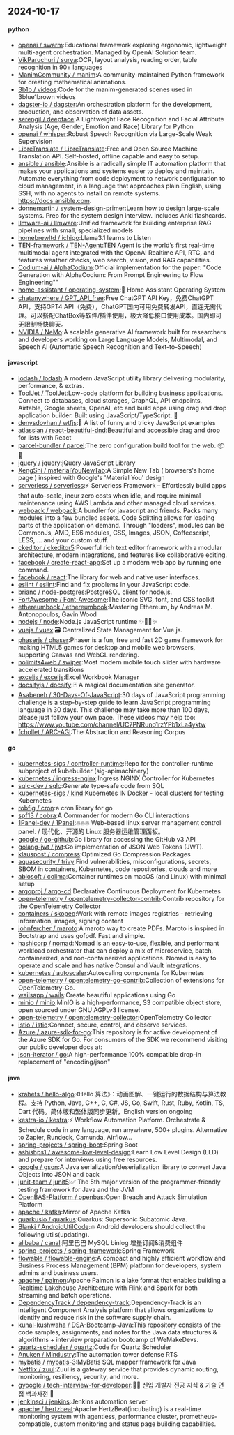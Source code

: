 ## 2024-10-17

#### python
* [openai / swarm](https://github.com/openai/swarm):Educational framework exploring ergonomic, lightweight multi-agent orchestration. Managed by OpenAI Solution team.
* [VikParuchuri / surya](https://github.com/VikParuchuri/surya):OCR, layout analysis, reading order, table recognition in 90+ languages
* [ManimCommunity / manim](https://github.com/ManimCommunity/manim):A community-maintained Python framework for creating mathematical animations.
* [3b1b / videos](https://github.com/3b1b/videos):Code for the manim-generated scenes used in 3blue1brown videos
* [dagster-io / dagster](https://github.com/dagster-io/dagster):An orchestration platform for the development, production, and observation of data assets.
* [serengil / deepface](https://github.com/serengil/deepface):A Lightweight Face Recognition and Facial Attribute Analysis (Age, Gender, Emotion and Race) Library for Python
* [openai / whisper](https://github.com/openai/whisper):Robust Speech Recognition via Large-Scale Weak Supervision
* [LibreTranslate / LibreTranslate](https://github.com/LibreTranslate/LibreTranslate):Free and Open Source Machine Translation API. Self-hosted, offline capable and easy to setup.
* [ansible / ansible](https://github.com/ansible/ansible):Ansible is a radically simple IT automation platform that makes your applications and systems easier to deploy and maintain. Automate everything from code deployment to network configuration to cloud management, in a language that approaches plain English, using SSH, with no agents to install on remote systems. https://docs.ansible.com.
* [donnemartin / system-design-primer](https://github.com/donnemartin/system-design-primer):Learn how to design large-scale systems. Prep for the system design interview. Includes Anki flashcards.
* [llmware-ai / llmware](https://github.com/llmware-ai/llmware):Unified framework for building enterprise RAG pipelines with small, specialized models
* [homebrewltd / ichigo](https://github.com/homebrewltd/ichigo):Llama3.1 learns to Listen
* [TEN-framework / TEN-Agent](https://github.com/TEN-framework/TEN-Agent):TEN Agent is the world’s first real-time multimodal agent integrated with the OpenAI Realtime API, RTC, and features weather checks, web search, vision, and RAG capabilities.
* [Codium-ai / AlphaCodium](https://github.com/Codium-ai/AlphaCodium):Official implementation for the paper: "Code Generation with AlphaCodium: From Prompt Engineering to Flow Engineering""
* [home-assistant / operating-system](https://github.com/home-assistant/operating-system):🔰 Home Assistant Operating System
* [chatanywhere / GPT_API_free](https://github.com/chatanywhere/GPT_API_free):Free ChatGPT API Key，免费ChatGPT API，支持GPT4 API（免费），ChatGPT国内可用免费转发API，直连无需代理。可以搭配ChatBox等软件/插件使用，极大降低接口使用成本。国内即可无限制畅快聊天。
* [NVIDIA / NeMo](https://github.com/NVIDIA/NeMo):A scalable generative AI framework built for researchers and developers working on Large Language Models, Multimodal, and Speech AI (Automatic Speech Recognition and Text-to-Speech)

#### javascript
* [lodash / lodash](https://github.com/lodash/lodash):A modern JavaScript utility library delivering modularity, performance, & extras.
* [ToolJet / ToolJet](https://github.com/ToolJet/ToolJet):Low-code platform for building business applications. Connect to databases, cloud storages, GraphQL, API endpoints, Airtable, Google sheets, OpenAI, etc and build apps using drag and drop application builder. Built using JavaScript/TypeScript. 🚀
* [denysdovhan / wtfjs](https://github.com/denysdovhan/wtfjs):🤪 A list of funny and tricky JavaScript examples
* [atlassian / react-beautiful-dnd](https://github.com/atlassian/react-beautiful-dnd):Beautiful and accessible drag and drop for lists with React
* [parcel-bundler / parcel](https://github.com/parcel-bundler/parcel):The zero configuration build tool for the web. 📦🚀
* [jquery / jquery](https://github.com/jquery/jquery):jQuery JavaScript Library
* [XengShi / materialYouNewTab](https://github.com/XengShi/materialYouNewTab):A Simple New Tab ( browsers's home page ) inspired with Google's 'Material You' design
* [serverless / serverless](https://github.com/serverless/serverless):⚡ Serverless Framework – Effortlessly build apps that auto-scale, incur zero costs when idle, and require minimal maintenance using AWS Lambda and other managed cloud services.
* [webpack / webpack](https://github.com/webpack/webpack):A bundler for javascript and friends. Packs many modules into a few bundled assets. Code Splitting allows for loading parts of the application on demand. Through "loaders", modules can be CommonJs, AMD, ES6 modules, CSS, Images, JSON, Coffeescript, LESS, ... and your custom stuff.
* [ckeditor / ckeditor5](https://github.com/ckeditor/ckeditor5):Powerful rich text editor framework with a modular architecture, modern integrations, and features like collaborative editing.
* [facebook / create-react-app](https://github.com/facebook/create-react-app):Set up a modern web app by running one command.
* [facebook / react](https://github.com/facebook/react):The library for web and native user interfaces.
* [eslint / eslint](https://github.com/eslint/eslint):Find and fix problems in your JavaScript code.
* [brianc / node-postgres](https://github.com/brianc/node-postgres):PostgreSQL client for node.js.
* [FortAwesome / Font-Awesome](https://github.com/FortAwesome/Font-Awesome):The iconic SVG, font, and CSS toolkit
* [ethereumbook / ethereumbook](https://github.com/ethereumbook/ethereumbook):Mastering Ethereum, by Andreas M. Antonopoulos, Gavin Wood
* [nodejs / node](https://github.com/nodejs/node):Node.js JavaScript runtime ✨🐢🚀✨
* [vuejs / vuex](https://github.com/vuejs/vuex):🗃️ Centralized State Management for Vue.js.
* [phaserjs / phaser](https://github.com/phaserjs/phaser):Phaser is a fun, free and fast 2D game framework for making HTML5 games for desktop and mobile web browsers, supporting Canvas and WebGL rendering.
* [nolimits4web / swiper](https://github.com/nolimits4web/swiper):Most modern mobile touch slider with hardware accelerated transitions
* [exceljs / exceljs](https://github.com/exceljs/exceljs):Excel Workbook Manager
* [docsifyjs / docsify](https://github.com/docsifyjs/docsify):🃏 A magical documentation site generator.
* [Asabeneh / 30-Days-Of-JavaScript](https://github.com/Asabeneh/30-Days-Of-JavaScript):30 days of JavaScript programming challenge is a step-by-step guide to learn JavaScript programming language in 30 days. This challenge may take more than 100 days, please just follow your own pace. These videos may help too: https://www.youtube.com/channel/UC7PNRuno1rzYPb1xLa4yktw
* [fchollet / ARC-AGI](https://github.com/fchollet/ARC-AGI):The Abstraction and Reasoning Corpus

#### go
* [kubernetes-sigs / controller-runtime](https://github.com/kubernetes-sigs/controller-runtime):Repo for the controller-runtime subproject of kubebuilder (sig-apimachinery)
* [kubernetes / ingress-nginx](https://github.com/kubernetes/ingress-nginx):Ingress NGINX Controller for Kubernetes
* [sqlc-dev / sqlc](https://github.com/sqlc-dev/sqlc):Generate type-safe code from SQL
* [kubernetes-sigs / kind](https://github.com/kubernetes-sigs/kind):Kubernetes IN Docker - local clusters for testing Kubernetes
* [robfig / cron](https://github.com/robfig/cron):a cron library for go
* [spf13 / cobra](https://github.com/spf13/cobra):A Commander for modern Go CLI interactions
* [1Panel-dev / 1Panel](https://github.com/1Panel-dev/1Panel):🔥🔥🔥 Web-based linux server management control panel. / 现代化、开源的 Linux 服务器运维管理面板。
* [google / go-github](https://github.com/google/go-github):Go library for accessing the GitHub v3 API
* [golang-jwt / jwt](https://github.com/golang-jwt/jwt):Go implementation of JSON Web Tokens (JWT).
* [klauspost / compress](https://github.com/klauspost/compress):Optimized Go Compression Packages
* [aquasecurity / trivy](https://github.com/aquasecurity/trivy):Find vulnerabilities, misconfigurations, secrets, SBOM in containers, Kubernetes, code repositories, clouds and more
* [abiosoft / colima](https://github.com/abiosoft/colima):Container runtimes on macOS (and Linux) with minimal setup
* [argoproj / argo-cd](https://github.com/argoproj/argo-cd):Declarative Continuous Deployment for Kubernetes
* [open-telemetry / opentelemetry-collector-contrib](https://github.com/open-telemetry/opentelemetry-collector-contrib):Contrib repository for the OpenTelemetry Collector
* [containers / skopeo](https://github.com/containers/skopeo):Work with remote images registries - retrieving information, images, signing content
* [johnfercher / maroto](https://github.com/johnfercher/maroto):A maroto way to create PDFs. Maroto is inspired in Bootstrap and uses gofpdf. Fast and simple.
* [hashicorp / nomad](https://github.com/hashicorp/nomad):Nomad is an easy-to-use, flexible, and performant workload orchestrator that can deploy a mix of microservice, batch, containerized, and non-containerized applications. Nomad is easy to operate and scale and has native Consul and Vault integrations.
* [kubernetes / autoscaler](https://github.com/kubernetes/autoscaler):Autoscaling components for Kubernetes
* [open-telemetry / opentelemetry-go-contrib](https://github.com/open-telemetry/opentelemetry-go-contrib):Collection of extensions for OpenTelemetry-Go.
* [wailsapp / wails](https://github.com/wailsapp/wails):Create beautiful applications using Go
* [minio / minio](https://github.com/minio/minio):MinIO is a high-performance, S3 compatible object store, open sourced under GNU AGPLv3 license.
* [open-telemetry / opentelemetry-collector](https://github.com/open-telemetry/opentelemetry-collector):OpenTelemetry Collector
* [istio / istio](https://github.com/istio/istio):Connect, secure, control, and observe services.
* [Azure / azure-sdk-for-go](https://github.com/Azure/azure-sdk-for-go):This repository is for active development of the Azure SDK for Go. For consumers of the SDK we recommend visiting our public developer docs at:
* [json-iterator / go](https://github.com/json-iterator/go):A high-performance 100% compatible drop-in replacement of "encoding/json"

#### java
* [krahets / hello-algo](https://github.com/krahets/hello-algo):《Hello 算法》：动画图解、一键运行的数据结构与算法教程。支持 Python, Java, C++, C, C#, JS, Go, Swift, Rust, Ruby, Kotlin, TS, Dart 代码。简体版和繁体版同步更新，English version ongoing
* [kestra-io / kestra](https://github.com/kestra-io/kestra):⚡ Workflow Automation Platform. Orchestrate & Schedule code in any language, run anywhere, 500+ plugins. Alternative to Zapier, Rundeck, Camunda, Airflow...
* [spring-projects / spring-boot](https://github.com/spring-projects/spring-boot):Spring Boot
* [ashishps1 / awesome-low-level-design](https://github.com/ashishps1/awesome-low-level-design):Learn Low Level Design (LLD) and prepare for interviews using free resources.
* [google / gson](https://github.com/google/gson):A Java serialization/deserialization library to convert Java Objects into JSON and back
* [junit-team / junit5](https://github.com/junit-team/junit5):✅ The 5th major version of the programmer-friendly testing framework for Java and the JVM
* [OpenBAS-Platform / openbas](https://github.com/OpenBAS-Platform/openbas):Open Breach and Attack Simulation Platform
* [apache / kafka](https://github.com/apache/kafka):Mirror of Apache Kafka
* [quarkusio / quarkus](https://github.com/quarkusio/quarkus):Quarkus: Supersonic Subatomic Java.
* [Blankj / AndroidUtilCode](https://github.com/Blankj/AndroidUtilCode):🔥 Android developers should collect the following utils(updating).
* [alibaba / canal](https://github.com/alibaba/canal):阿里巴巴 MySQL binlog 增量订阅&消费组件
* [spring-projects / spring-framework](https://github.com/spring-projects/spring-framework):Spring Framework
* [flowable / flowable-engine](https://github.com/flowable/flowable-engine):A compact and highly efficient workflow and Business Process Management (BPM) platform for developers, system admins and business users.
* [apache / paimon](https://github.com/apache/paimon):Apache Paimon is a lake format that enables building a Realtime Lakehouse Architecture with Flink and Spark for both streaming and batch operations.
* [DependencyTrack / dependency-track](https://github.com/DependencyTrack/dependency-track):Dependency-Track is an intelligent Component Analysis platform that allows organizations to identify and reduce risk in the software supply chain.
* [kunal-kushwaha / DSA-Bootcamp-Java](https://github.com/kunal-kushwaha/DSA-Bootcamp-Java):This repository consists of the code samples, assignments, and notes for the Java data structures & algorithms + interview preparation bootcamp of WeMakeDevs.
* [quartz-scheduler / quartz](https://github.com/quartz-scheduler/quartz):Code for Quartz Scheduler
* [Anuken / Mindustry](https://github.com/Anuken/Mindustry):The automation tower defense RTS
* [mybatis / mybatis-3](https://github.com/mybatis/mybatis-3):MyBatis SQL mapper framework for Java
* [Netflix / zuul](https://github.com/Netflix/zuul):Zuul is a gateway service that provides dynamic routing, monitoring, resiliency, security, and more.
* [gyoogle / tech-interview-for-developer](https://github.com/gyoogle/tech-interview-for-developer):👶🏻 신입 개발자 전공 지식 & 기술 면접 백과사전 📖
* [jenkinsci / jenkins](https://github.com/jenkinsci/jenkins):Jenkins automation server
* [apache / hertzbeat](https://github.com/apache/hertzbeat):Apache HertzBeat(incubating) is a real-time monitoring system with agentless, performance cluster, prometheus-compatible, custom monitoring and status page building capabilities.
